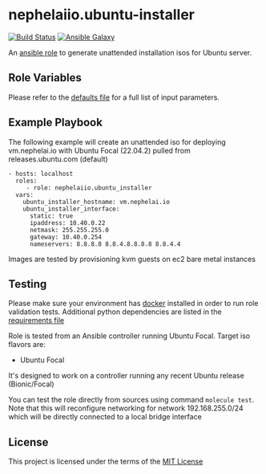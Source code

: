 # nephelaiio.ubuntu-installer

[![Build Status](https://github.com/nephelaiio/ansible-role-ubuntu-installer/workflows/CI/badge.svg)](https://github.com/nephelaiio/ansible-role-ubuntu-installer/actions)
[![Ansible Galaxy](http://img.shields.io/badge/ansible--galaxy-nephelaiio.ubuntu-installer-blue.svg)](https://galaxy.ansible.com/nephelaiio/ubuntu-installer/)

An [ansible role](https://galaxy.ansible.com/nephelaiio/ubuntu-installer) to generate unattended installation isos for Ubuntu server.

## Role Variables

Please refer to the [defaults file](/defaults/main.yml) for a full list of input parameters.

## Example Playbook

The following example will create an unattended iso for deploying vm.nephelai.io with Ubuntu Focal (22.04.2) pulled from releases.ubuntu.com (default)

```
- hosts: localhost
  roles:
     - role: nephelaiio.ubuntu_installer
  vars:
    ubuntu_installer_hostname: vm.nephelai.io
    ubuntu_installer_interface:
      static: true
      ipaddress: 10.40.0.22
      netmask: 255.255.255.0
      gateway: 10.40.0.254
      nameservers: 8.8.8.8 8.8.4.8.8.8.8 8.8.4.4
```

Images are tested by provisioning kvm guests on ec2 bare metal instances

## Testing

Please make sure your environment has [docker](https://www.docker.com) installed in order to run role validation tests. Additional python dependencies are listed in the [requirements file](/requirements.txt)

Role is tested from an Ansible controller running Ubuntu Focal. Target iso flavors are:
  * Ubuntu Focal
  
It's designed to work on a controller running any recent Ubuntu release (Bionic/Focal)

You can test the role directly from sources using command ` molecule test `. Note that this will reconfigure networking for network 192.168.255.0/24 which will be directly connected to a local bridge interface

## License

This project is licensed under the terms of the [MIT License](/LICENSE)
